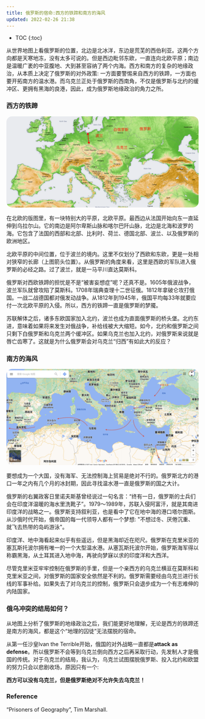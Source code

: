 ```yaml
---
title: 俄罗斯的宿命:西方的铁蹄和南方的海风
updated: 2022-02-26 21:38
---
```



* TOC
{:toc}

从世界地图上看俄罗斯的位置，北边是北冰洋，东边是荒芜的西伯利亚。这两个方向都是天寒地冻，没有太多可说的。但是西边毗邻东欧，一直连向北欧平原；南边是温暖广袤的中亚腹地、大到甚至容纳了两个内海。西方和南方的复杂的地缘政治，从本质上决定了俄罗斯的对外政策: 一方面要警惕来自西方的铁蹄，一方面也要开拓南方的温水港。而乌克兰正处于俄罗斯的西南角，不仅是俄罗斯与北约的缓冲区、更拥有黑海的良港，因此，成为俄罗斯地缘政治的角力之所。


### 西方的铁蹄

<p align="center">
<img src="/images/Europe_topography_map.png" alt="Europe_topography_map" style="border-radius:15px; width: 800px;"/>
</p>

在北欧的版图里，有一块特别大的平原，北欧平原。最西边从法国开始向东一直延伸到乌拉尔山。它的南边是阿尔卑斯山脉和喀尔巴阡山脉，北边是北海和波罗的海。它包含了法国的西部和北部、比利时、荷兰、德国北部、波兰、以及俄罗斯的欧洲地区。

北欧平原的中间位置，位于波兰的境内。这里不仅划分了西欧和东欧，更是一处相对狭窄的长廊（上图箭头位置）。从俄罗斯的角度来看，这里是西欧的军队进入俄罗斯的必经之路。过了波兰，就是一马平川直达莫斯科。

俄罗斯对西欧铁蹄的担忧是不是“被害妄想症”呢？还真不是。1605年俄波战争，波兰军队就曾攻陷了莫斯科。1708年瑞典查理十二世征俄。1812年拿破仑攻打俄国。一战二战德国都对俄发动战争。从1812年到1945年，俄国平均每33年就要应付一次北欧平原的入侵。所以，西方的铁蹄一直是俄罗斯的梦魇。

苏联解体之后，诸多东欧国家加入北约，波兰也成为直面俄罗斯的桥头堡。北约东进，意味着如果将来发生对俄战争，补给线被大大缩短。如今，北约和俄罗斯之间只剩下白俄罗斯和乌克兰两个缓冲区。如果乌克兰也加入北约，对俄罗斯来说就是唇亡齿寒了。这就是为什么俄罗斯会对乌克兰“归西”有如此大的反应？

### 南方的海风

<p align="center">
<img src="/images/crimea.png" alt="crimea" style="border-radius:15px; width: 800px;"/>
</p>

要想成为一个大国，没有海军、无法控制海上贸易是绝对不行的。俄罗斯北方的港口一年之内有几个月的冰封期，因此寻找温水港一直是俄罗斯的国之大计。

俄罗斯的右翼政客日里诺夫斯基曾经说过一句名言：“终有一日，俄罗斯的士兵们会在印度洋温暖的海水里洗靴子”。1979～1989年，苏联入侵阿富汗，就是其南进印度洋的战略之一。俄罗斯支持叙利亚，也是看中了它在地中海的港口塔尔图斯。从沙俄时代开始，俄帝国的每一代领导人都有一个梦想: "不想过冬、厌倦沉重、就飞去热带的岛屿游泳"。

印度洋、地中海看起来似乎有些遥远，但是黑海却近在咫尺。俄罗斯在克里米亚的塞瓦斯托波尔拥有唯一的一个大型温水港。从塞瓦斯托波尔开始，俄罗斯海军得以称霸黑海，从土耳其进入地中海，再驶向梦寐以求的印度洋和大西洋。

尽管克里米亚牢牢控制在俄罗斯的手里，但是一个亲西方的乌克兰横亘在莫斯科和克里米亚之间，对俄罗斯的国家安全依然是不利的。俄罗斯需要经由乌克兰进行长线的军事补给。如果失去了对乌克兰的控制，俄罗斯只会退步成为一个有志难伸的内陆国家。

### 俄乌冲突的结局如何？

从地图上分析了俄罗斯的地缘政治之后，我们能更好地理解，无论是西方的铁蹄还是南方的海风，都是这个“地理的囚徒”无法摆脱的宿命。

从第一任沙皇Ivan the Terrible开始，俄国的对外战略一直都是**attack as defense**。所以俄罗斯不会等到乌克兰倒向西方之后再采取行动，先发制人才是俄国的传统。对于乌克兰的结局，我认为，乌克兰试图摆脱俄罗斯、投入北约和欧盟的努力只会以悲剧收场，原因只有一个:

**西方可以没有乌克兰，但是俄罗斯绝对不允许失去乌克兰！**




### Reference

“Prisoners of Geography”, Tim Marshall.


